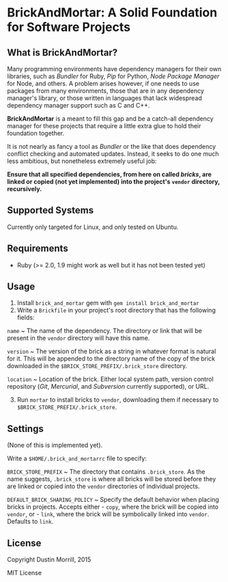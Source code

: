 BrickAndMortar: A Solid Foundation for Software Projects
================================================

What is BrickAndMortar?
---------------

Many programming environments have dependency managers for their own libraries, such as *Bundler* for Ruby, *Pip* for Python, *Node Package Manager* for Node, and others. A problem arises however, if one needs to use packages from many environments, those that are in any dependency manager's library, or those written in languages that lack widespread dependency manager support such as C and C++.

**BrickAndMortar** is a meant to fill this gap and be a catch-all dependency manager for these projects that require a little extra glue to hold their foundation together.

It is not nearly as fancy a tool as *Bundler* or the like that does dependency conflict checking and automated updates. Instead, it seeks to do one much less ambitious, but nonetheless extremely useful job:

**Ensure that all specified dependencies, from here on called *bricks*, are linked or copied (not yet implemented) into the project's `vendor` directory, recursively.**


Supported Systems
-----------------

Currently only targeted for Linux, and only tested on Ubuntu.


Requirements
------------

- Ruby (>= 2.0, 1.9 might work as well but it has not been tested yet)


Usage
-----

1. Install `brick_and_mortar` gem with `gem install brick_and_mortar`
2. Write a `Brickfile` in your project's root directory that has the following fields:
  
  `name`
  ~   The name of the dependency. The directory or link that will be present in the `vendor` directory will have this name.

  `version`
  ~   The version of the brick as a string in whatever format is natural for it. This will be appended to the directory name of the copy of the brick downloaded in the `$BRICK_STORE_PREFIX/.brick_store` directory.

  `location`
  ~   Location of the brick. Either local system path, version control repository (*Git*, *Mercurial*, and *Subversion* currently supported), or URL.

3. Run `mortar` to install bricks to `vendor`, downloading them if necessary to `$BRICK_STORE_PREFIX/.brick_store`.


Settings
--------

(None of this is implemented yet).

Write a `$HOME/.brick_and_mortarrc` file to specify:

`BRICK_STORE_PREFIX`
~   The directory that contains `.brick_store`. As the name suggests, `.brick_store` is where all bricks will be stored before they are linked or copied into the `vendor` directories of individual projects.

`DEFAULT_BRICK_SHARING_POLICY`
~   Specify the default behavior when placing bricks in projects. Accepts either 
    - `copy`, where the brick will be copied into `vendor`, or 
    - `link`, where the brick will be symbolically linked into `vendor`.
    Defaults to `link`.


License
-------

Copyright Dustin Morrill, 2015

MIT License
